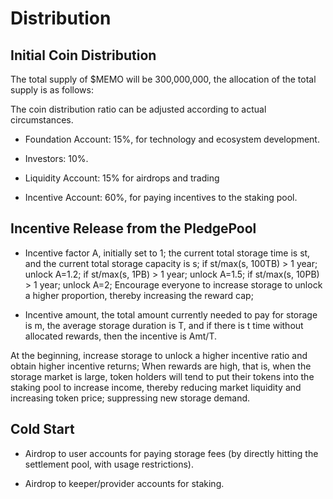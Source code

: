 # Distribution

## Initial Coin Distribution

The total supply of $MEMO will be 300,000,000, the allocation of the total supply is as follows:

The coin distribution ratio can be adjusted according to actual circumstances.

+ Foundation Account: 15%, for technology and ecosystem development.

+ Investors: 10%.

+ Liquidity Account: 15% for airdrops and trading

+ Incentive Account: 60%, for paying incentives to the staking pool.

## Incentive Release from the PledgePool

+ Incentive factor A, initially set to 1; the current total storage time is st, and the current total storage capacity is s; if st/max(s, 100TB) > 1 year; unlock A=1.2; if st/max(s, 1PB) > 1 year; unlock A=1.5; if st/max(s, 10PB) > 1 year; unlock A=2; Encourage everyone to increase storage to unlock a higher proportion, thereby increasing the reward cap;

+ Incentive amount, the total amount currently needed to pay for storage is m, the average storage duration is T, and if there is t time without allocated rewards, then the incentive is Amt/T.

At the beginning, increase storage to unlock a higher incentive ratio and obtain higher incentive returns;
When rewards are high, that is, when the storage market is large, token holders will tend to put their tokens into the staking pool to increase income, thereby reducing market liquidity and increasing token price; suppressing new storage demand.

## Cold Start

+ Airdrop to user accounts for paying storage fees (by directly hitting the settlement pool, with usage restrictions).

+ Airdrop to keeper/provider accounts for staking.
